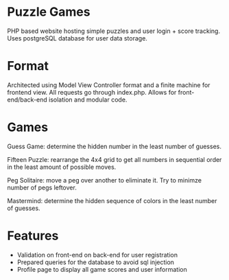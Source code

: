 # Puzzle Games
PHP based website hosting simple puzzles and user login + score tracking. Uses postgreSQL database for user data storage.

# Format
Architected using Model View Controller format and a finite machine for frontend view. All requests go through index.php. Allows for front-end/back-end isolation and modular code.

# Games
Guess Game: determine the hidden number in the least number of guesses.

Fifteen Puzzle: rearrange the 4x4 grid to get all numbers in sequential order in the least amount of possible moves.

Peg Solitaire: move a peg over another to eliminate it. Try to minimze number of pegs leftover.

Mastermind: determine the hidden sequence of colors in the least number of guesses.

# Features
- Validation on front-end on back-end for user registration
- Prepared queries for the database to avoid sql injection
- Profile page to display all game scores and user information